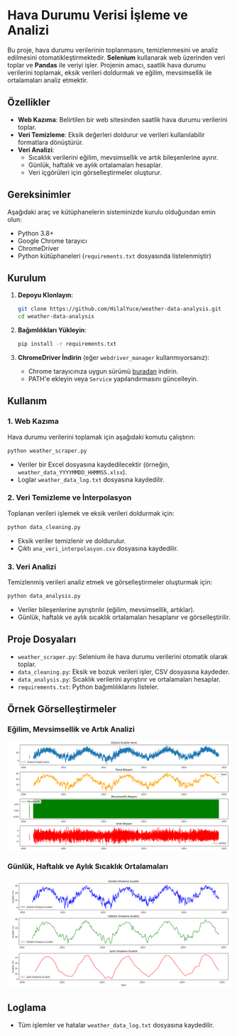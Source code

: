 # Hava Durumu Verisi İşleme ve Analizi

Bu proje, hava durumu verilerinin toplanmasını, temizlenmesini ve analiz edilmesini otomatikleştirmektedir. **Selenium** kullanarak web üzerinden veri toplar ve **Pandas** ile veriyi işler. Projenin amacı, saatlik hava durumu verilerini toplamak, eksik verileri doldurmak ve eğilim, mevsimsellik ile ortalamaları analiz etmektir.

## Özellikler
- **Web Kazıma**: Belirtilen bir web sitesinden saatlik hava durumu verilerini toplar.
- **Veri Temizleme**: Eksik değerleri doldurur ve verileri kullanılabilir formatlara dönüştürür.
- **Veri Analizi**:
  - Sıcaklık verilerini eğilim, mevsimsellik ve artık bileşenlerine ayırır.
  - Günlük, haftalık ve aylık ortalamaları hesaplar.
  - Veri içgörüleri için görselleştirmeler oluşturur.

## Gereksinimler
Aşağıdaki araç ve kütüphanelerin sisteminizde kurulu olduğundan emin olun:
- Python 3.8+
- Google Chrome tarayıcı
- ChromeDriver
- Python kütüphaneleri (`requirements.txt` dosyasında listelenmiştir)

## Kurulum

1. **Depoyu Klonlayın**:
   ```bash
   git clone https://github.com/HilalYuce/weather-data-analysis.git
   cd weather-data-analysis
   ```

2. **Bağımlılıkları Yükleyin**:
   ```bash
   pip install -r requirements.txt
   ```

3. **ChromeDriver İndirin** (eğer `webdriver_manager` kullanmıyorsanız):
   - Chrome tarayıcınıza uygun sürümü [buradan](https://chromedriver.chromium.org/downloads) indirin.
   - PATH'e ekleyin veya `Service` yapılandırmasını güncelleyin.

## Kullanım

### 1. Web Kazıma
Hava durumu verilerini toplamak için aşağıdaki komutu çalıştırın:
```bash
python weather_scraper.py
```
- Veriler bir Excel dosyasına kaydedilecektir (örneğin, `weather_data_YYYYMMDD_HHMMSS.xlsx`).
- Loglar `weather_data_log.txt` dosyasına kaydedilir.

### 2. Veri Temizleme ve İnterpolasyon
Toplanan verileri işlemek ve eksik verileri doldurmak için:
```bash
python data_cleaning.py
```
- Eksik veriler temizlenir ve doldurulur.
- Çıktı `ana_veri_interpolasyon.csv` dosyasına kaydedilir.

### 3. Veri Analizi
Temizlenmiş verileri analiz etmek ve görselleştirmeler oluşturmak için:
```bash
python data_analysis.py
```
- Veriler bileşenlerine ayrıştırılır (eğilim, mevsimsellik, artıklar).
- Günlük, haftalık ve aylık sıcaklık ortalamaları hesaplanır ve görselleştirilir.

## Proje Dosyaları
- `weather_scraper.py`: Selenium ile hava durumu verilerini otomatik olarak toplar.
- `data_cleaning.py`: Eksik ve bozuk verileri işler, CSV dosyasına kaydeder.
- `data_analysis.py`: Sıcaklık verilerini ayrıştırır ve ortalamaları hesaplar.
- `requirements.txt`: Python bağımlılıklarını listeler.

## Örnek Görselleştirmeler
### Eğilim, Mevsimsellik ve Artık Analizi
![Trend Analizi](grafikler/ana_veri_mevsimsel_bilesenler.png)

### Günlük, Haftalık ve Aylık Sıcaklık Ortalamaları
![Ortalamalar](grafikler/ortalama_degerler.png)

## Loglama
- Tüm işlemler ve hatalar `weather_data_log.txt` dosyasına kaydedilir.
